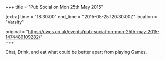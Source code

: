 +++
title = "Pub Social on Mon 25th May 2015"

[extra]
time = "18:30:00"
end_time = "2015-05-25T20:30:00Z"
location = "Varsity"

original = "https://uwcs.co.uk/events/pub-social-on-mon-25th-may-2015-1474489109282/"    
+++

Chat, Drink, and eat what could be better apart from playing Games.

